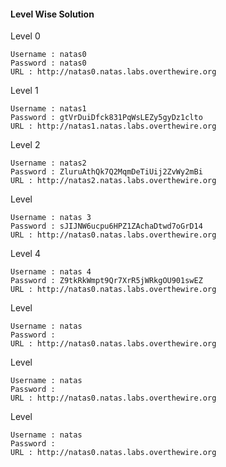 #### Level Wise Solution ###

Level 0 
```
Username : natas0
Password : natas0
URL : http://natas0.natas.labs.overthewire.org
```
Level 1
```
Username : natas1
Password : gtVrDuiDfck831PqWsLEZy5gyDz1clto
URL : http://natas1.natas.labs.overthewire.org
```
Level 2
```
Username : natas2
Password : ZluruAthQk7Q2MqmDeTiUij2ZvWy2mBi
URL : http://natas2.natas.labs.overthewire.org
```
Level 
```
Username : natas 3
Password : sJIJNW6ucpu6HPZ1ZAchaDtwd7oGrD14
URL : http://natas0.natas.labs.overthewire.org
```
Level 4
```
Username : natas 4
Password : Z9tkRkWmpt9Qr7XrR5jWRkgOU901swEZ
URL : http://natas0.natas.labs.overthewire.org
```
Level 
```
Username : natas
Password :
URL : http://natas0.natas.labs.overthewire.org
```
Level 
```
Username : natas
Password :
URL : http://natas0.natas.labs.overthewire.org
```
Level 
```
Username : natas
Password :
URL : http://natas0.natas.labs.overthewire.org
```
